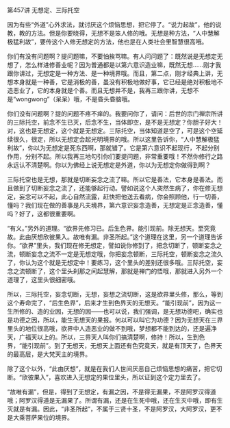 第457讲 无想定、三际托空

因为有些“外道”心外求法，就讨厌这个烦恼思想，把它停了。“说力起故”，他的说教，教的方法。但是你要晓得，无想不是笨人修的哦。无想是种方法，“人中慧解极猛利故”，要传这个人修无想定的方法，他也是在人类社会里智慧很高哦。

你们有没有问题啊？提问题嘛，不要怕挨骂嘛。有人问问题了：既然说是无想定无想了，怎么样进修善业呢？因为普通都是以第六意识造业嘛，既然无想……刚才我跟你讲过，无想定是一种方法、是一种境界哦。而且，第二点，刚才经典上讲，无想本身就是一种善，它是消极的善，虽没有积极地做好事，它已经是绝对积极地不造恶业了，它的本身就是个善。而且无想并不是，我再三跟你讲，无想不是“wongwong”（呆呆）哦，不是昏头昏脑哦。

你们没有问题啊？提的问题不疼不痒的。我要问你了，请问：后世的宗门禅宗所讲的三际托空，前念不生已灭，后念不生，当体即空，是不是无想定？你胆子好大！对，这也是无想定，这个就是无想定。三际托空，当体知道是空了，可是这个空延续很久，很定，所以无想定会起光明境界的哦。所以这里告诉你，“人中慧解极猛利故”，你以为无想定是死东西啊，那就错了。它是第六意识不起现行，不起分别作用，分别不起。所以我再三地勾引你们要提问题，非常重要哦！不然你修行之路永远认不清楚啊。你以为佛经上说无想定是外道，你以为无想定你做得到啊？

三际托空也是无想，那就是切断妄念之流了嘛。所以它是善法，它本身是善法。而且做到了切断妄念之流了，还能够起行动。譬如说这个人突然生病了，你在修无想定，妄念可以不起，此心自然流露，赶快把他送去看病，你会照顾他，行一切善，懂吗？我们现在做的善事是凡夫境界，第六意识妄念造善，无想定是正念造善，懂吗？好了，这都很重要啊。

“有义。”另外的道理。“欲界先修习已。后生色界。能引现前。除无想天。至究竟故。此由厌想欣彼果入。故唯有漏。非圣所起。”这个道理在这里，另一个道理告诉你。“欲界”里头，我们现在修无想定，譬如说你修到了，把念切断了，顿断妄念之流，顿断妄念之流不一定是无想定哦，你把妄念顿断，三际托空，顿断妄念之流久了，你认为这个就是无想定中！要练习，这个里头的差别还很多哦。三际托空，妄念之流顿断了，这个里头刹那之间起慧解，那就是禅门的悟哦，那就进入另外一个道理了，这里头很细密哦。

所以，三际托空，妄念切断，无想，妄想之流切断，这是欲界里头修，那么，等到这个寿命完了，“后生色界”，后来才生到色界天的无想天。“能引现前”，因为这一生所修的、造的业因，无想的因——也可以说，我们强调，是无想功德吧，确实也是功德之因，所以，能生无想天的果报。何以可以叫它为功德？因为无想天在三界里头的地位很高哦，欲界中人造恶业的做不到哦，梦想都不能到达的，还是遍净天，广福天以上的。所以，三界天人叫你们搞清楚啊，修持！所以，生到色界，“能引现前”。到了无想天，无想天上面还有色究竟天，就是有顶天了，色界天的最高层，是大梵天主的境界。

除了这个以外，“此由厌想”，就是在我们人世间厌恶自己烦恼思想的痛苦，把它切断。“欣彼果入”，喜欢进入无想定的果位里头，所以证到这个定力里去了。

“故唯有漏”，但是，得到了无想定，有漏之因，不是得无漏果，不是阿罗汉得道哦；阿罗汉得道是无漏果了。所谓有漏，还是在生死中哦，还在生灭中哦，即有生灭就是有漏。因此，“非圣所起”，不属于三贤十圣，不是阿罗汉，大阿罗汉，更不是大乘菩萨果位的境界。


